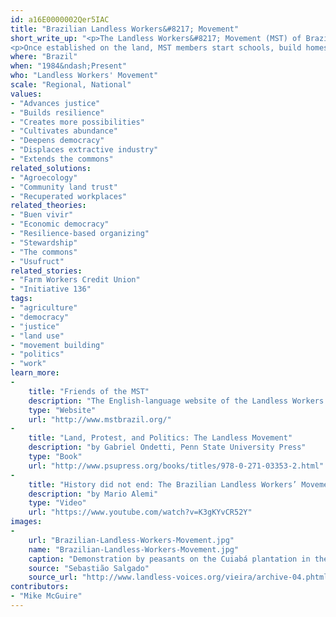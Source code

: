 ```yaml
---
id: a16E0000002Qer5IAC
title: "Brazilian Landless Workers&#8217; Movement"
short_write_up: "<p>The Landless Workers&#8217; Movement (MST) of Brazil is the hemisphere’s largest social movement organization, claiming 1.5 million members. In the thirty years since their founding, the MST has developed a practice of study, action, and reflection. They focus on agrarian reform and force the issue by occupying land they believe should be redistributed by law. </p>
<p>Once established on the land, MST members start schools, build homes, and grow crops. The MST adds value to the produce of members through the packaging and marketing of their goods, including clothing, essential oils and roasted coffee. Though they push the state to act, they maintain autonomy from the state and political parties, all while building their own powers of production, control of land, and freedom from agribusiness. Most recently, they have launched an effort to rewrite the constitution, believing that systemic change is impossible under the current constitution.</p>"
where: "Brazil"
when: "1984&ndash;Present"
who: "Landless Workers' Movement"
scale: "Regional, National"
values:
- "Advances justice"
- "Builds resilience"
- "Creates more possibilities"
- "Cultivates abundance"
- "Deepens democracy"
- "Displaces extractive industry"
- "Extends the commons"
related_solutions:
- "Agroecology"
- "Community land trust"
- "Recuperated workplaces"
related_theories:
- "Buen vivir"
- "Economic democracy"
- "Resilience-based organizing"
- "Stewardship"
- "The commons"
- "Usufruct"
related_stories:
- "Farm Workers Credit Union"
- "Initiative 136"
tags:
- "agriculture"
- "democracy"
- "justice"
- "land use"
- "movement building"
- "politics"
- "work"
learn_more:
-
    title: "Friends of the MST"
    description: "The English-language website of the Landless Workers’ Movement"
    type: "Website"
    url: "http://www.mstbrazil.org/"
-
    title: "Land, Protest, and Politics: The Landless Movement"
    description: "by Gabriel Ondetti, Penn State University Press"
    type: "Book"
    url: "http://www.psupress.org/books/titles/978-0-271-03353-2.html"
-
    title: "History did not end: The Brazilian Landless Workers’ Movement"
    description: "by Mario Alemi"
    type: "Video"
    url: "https://www.youtube.com/watch?v=K3gKYvCR52Y"
images:
-
    url: "Brazilian-Landless-Workers-Movement.jpg"
    name: "Brazilian-Landless-Workers-Movement.jpg"
    caption: "Demonstration by peasants on the Cuiabá plantation in the Xingó sertão commemorating a major victory in their struggle for land reform."
    source: "Sebastião Salgado"
    source_url: "http://www.landless-voices.org/vieira/archive-04.phtml?ng=e&sc=3&th=55&se=0"
contributors:
- "Mike McGuire"
---
```

